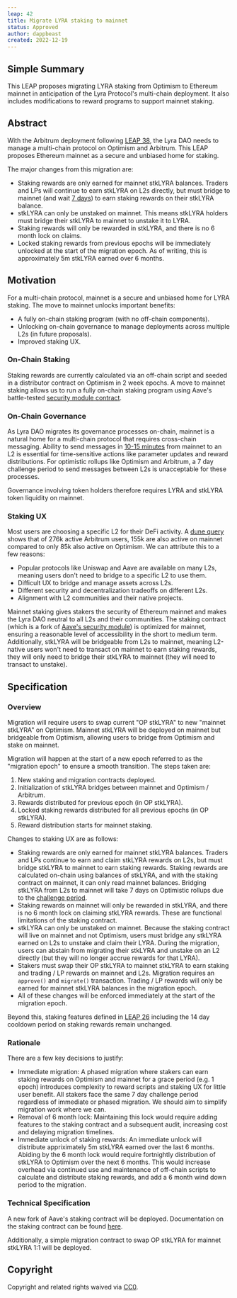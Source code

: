 ```yaml
---
leap: 42
title: Migrate LYRA staking to mainnet
status: Approved
author: dappbeast
created: 2022-12-19
---
```


## Simple Summary
This LEAP proposes migrating LYRA staking from Optimism to Ethereum mainnet in anticipation of the Lyra Protocol's multi-chain deployment. It also includes modifications to reward programs to support mainnet staking.

## Abstract
With the Arbitrum deployment following [LEAP 38](https://leaps.lyra.finance/leaps/leap-38/), the Lyra DAO needs to manage a multi-chain protocol on Optimism and Arbitrum. This LEAP proposes Ethereum mainnet as a secure and unbiased home for staking.

The major changes from this migration are:
- Staking rewards are only earned for mainnet stkLYRA balances. Traders and LPs will continue to earn stkLYRA on L2s directly, but must bridge to mainnet (and wait [7 days](https://help.optimism.io/hc/en-us/articles/4411895558171-Why-do-I-need-to-wait-a-week-when-moving-assets-out-of-Optimism-)) to earn staking rewards on their stkLYRA balance.
- stkLYRA can only be unstaked on mainnet. This means stkLYRA holders must bridge their stkLYRA to mainnet to unstake it to LYRA.
- Staking rewards will only be rewarded in stkLYRA, and there is no 6 month lock on claims.
- Locked staking rewards from previous epochs will be immediately unlocked at the start of the migration epoch. As of writing, this is approximately 5m stkLYRA earned over 6 months.

## Motivation

For a multi-chain protocol, mainnet is a secure and unbiased home for LYRA staking. The move to mainnet unlocks important benefits:

- A fully on-chain staking program (with no off-chain components).
- Unlocking on-chain governance to manage deployments across multiple L2s (in future proposals).
- Improved staking UX.

### On-Chain Staking

Staking rewards are currently calculated via an off-chain script and seeded in a distributor contract on Optimism in 2 week epochs. A move to mainnet staking allows us to run a fully on-chain staking program using Aave's battle-tested [security module contract](https://docs.aave.com/developers/v/2.0/protocol-governance/staking-aave).

### On-Chain Governance

As Lyra DAO migrates its governance processes on-chain, mainnet is a natural home for a multi-chain protocol that requires cross-chain messaging. Ability to send messages in [10-15 minutes](https://community.optimism.io/docs/developers/bridge/messaging/#for-ethereum-l1-to-optimism-l2-transactions) from mainnet to an L2 is essential for time-sensitive actions like parameter updates and reward distributions. For optimistic rollups like Optimism and Arbitrum, a 7 day challenge period to send messages between L2s is unacceptable for these processes.

Governance involving token holders therefore requires LYRA and stkLYRA token liquidity on mainnet.

### Staking UX

Most users are choosing a specific L2 for their DeFi activity. A [dune query](https://dune.com/queries/1765281?tx_count_n26d66=10 "https://dune.com/queries/1765281?tx_count_n26d66=10") shows that of 276k active Arbitrum users, 155k are also active on mainnet compared to only 85k also active on Optimism. We can attribute this to a few reasons:
- Popular protocols like Uniswap and Aave are available on many L2s, meaning users don't need to bridge to a specific L2 to use them.
- Difficult UX to bridge and manage assets across L2s.
- Different security and decentralization tradeoffs on different L2s.
- Alignment with L2 communities and their native projects.

Mainnet staking gives stakers the security of Ethereum mainnet and makes the Lyra DAO neutral to all L2s and their communities. The staking contract (which is a fork of [Aave's security module](https://docs.aave.com/developers/v/2.0/protocol-governance/staking-aave)) is optimized for mainnet, ensuring a reasonable level of accessibility in the short to medium term. Additionally, stkLYRA will be bridgeable from L2s to mainnet, meaning L2-native users won't need to transact on mainnet to earn staking rewards, they will only need to bridge their stkLYRA to mainnet (they will need to transact to unstake).

## Specification

### Overview
<!--This is a high level overview of *how* the LEAP will solve the problem. The overview should clearly describe how the new feature will be implemented.-->

Migration will require users to swap current "OP stkLYRA" to new "mainnet stkLYRA" on Optimism. Mainnet stkLYRA will be deployed on mainnet but bridgeable from Optimism, allowing users to bridge from Optimism and stake on mainnet.

Migration will happen at the start of a new epoch referred to as the "migration epoch" to ensure a smooth transition. The steps taken are:

1. New staking and migration contracts deployed.
2. Initialization of stkLYRA bridges between mainnet and Optimism / Arbitrum.
3. Rewards distributed for previous epoch (in OP stkLYRA).
4. Locked staking rewards distributed for all previous epochs (in OP stkLYRA).
5. Reward distribution starts for mainnet staking.

Changes to staking UX are as follows:

- Staking rewards are only earned for mainnet stkLYRA balances. Traders and LPs continue to earn and claim stkLYRA rewards on L2s, but must bridge stkLYRA to mainnet to earn staking rewards. Staking rewards are calculated on-chain using balances of stkLYRA, and with the staking contract on mainnet, it can only read mainnet balances. Bridging stkLYRA from L2s to mainnet will take 7 days on Optimistic rollups due to the [challenge period](https://help.optimism.io/hc/en-us/articles/4411895558171-Why-do-I-need-to-wait-a-week-when-moving-assets-out-of-Optimism-).
- Staking rewards on mainnet will only be rewarded in stkLYRA, and there is no 6 month lock on claiming stkLYRA rewards. These are functional limitations of the staking contract.
- stkLYRA can only be unstaked on mainnet. Because the staking contract will live on mainnet and not Optimism, users must bridge any stkLYRA earned on L2s to unstake and claim their LYRA. During the migration, users can abstain from migrating their stkLYRA and unstake on an L2 directly (but they will no longer accrue rewards for that LYRA).
- Stakers must swap their OP stkLYRA to mainnet stkLYRA to earn staking and trading / LP rewards on mainnet and L2s. Migration requires an `approve()` and `migrate()` transaction. Trading / LP rewards will only be earned for mainnet stkLYRA balances in the migration epoch. 
- All of these changes will be enforced immediately at the start of the migration epoch.

Beyond this, staking features defined in [LEAP 26](https://leaps.lyra.finance/leaps/leap-26) including the 14 day cooldown period on staking rewards remain unchanged.

### Rationale
<!--This is where you explain the reasoning behind how you propose to solve the problem. Why did you propose to implement the change in this way, what were the considerations and trade-offs. The rationale fleshes out what motivated the design and why particular design decisions were made. It should describe alternate designs that were considered and related work. The rationale may also provide evidence of consensus within the community, and should discuss important objections or concerns raised during discussion.-->

There are a few key decisions to justify:

- Immediate migration: A phased migration where stakers can earn staking rewards on Optimism and mainnet for a grace period (e.g. 1 epoch) introduces complexity to reward scripts and staking UX for little user benefit. All stakers face the same 7 day challenge period regardless of immediate or phased migration. We should aim to simplify migration work where we can.
- Removal of 6 month lock: Maintaining this lock would require adding features to the staking contract and a subsequent audit, increasing cost and delaying migration timelines.
- Immediate unlock of staking rewards: An immediate unlock will distribute appriximately 5m stkLYRA earned over the last 6 months. Abiding by the 6 month lock would require fortnightly distribution of stkLYRA to Optimism over the next 6 months. This would increase overhead via continued use and maintenance of off-chain scripts to calculate and distribute staking rewards, and add a 6 month wind down period to the migration.

### Technical Specification
<!--The technical specification should outline the public API of the changes proposed. That is, changes to any of the interfaces Lyra currently exposes or the creations of new ones.-->

A new fork of Aave's staking contract will be deployed. Documentation on the staking contract can be found [here](https://docs.aave.com/developers/v/2.0/protocol-governance/staking-aave).

Additionally, a simple migration contract to swap OP stkLYRA for mainnet stkLYRA 1:1 will be deployed.

## Copyright
Copyright and related rights waived via [CC0](https://creativecommons.org/publicdomain/zero/1.0/).
